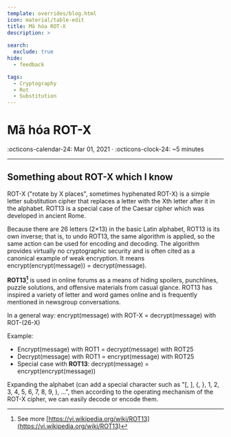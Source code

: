 ```yaml
---
template: overrides/blog.html
icon: material/table-edit
title: Mã hóa ROT-X
description: >
  
search:
  exclude: true
hide:
  - feedback

tags:
  - Cryptography 
  - Rot
  - Substitution
---
```


# Mã hóa ROT-X

<span>
:octicons-calendar-24: Mar 01, 2021 ·
:octicons-clock-24: ~5 minutes

</span>

---

## __Something about ROT-X which I know__

ROT-X ("rotate by X places", sometimes hyphenated ROT-X) is a simple letter substitution cipher that replaces a letter with the Xth letter after it in the alphabet. ROT13 is a special case of the Caesar cipher which was developed in ancient Rome.

Because there are 26 letters (2×13) in the basic Latin alphabet, ROT13 is its own inverse; that is, to undo ROT13, the same algorithm is applied, so the same action can be used for encoding and decoding. The algorithm provides virtually no cryptographic security and is often cited as a canonical example of weak encryption. It means encrypt(encrypt(message)) = decrypt(message).

__ROT13[^1]__ is used in online forums as a means of hiding spoilers, punchlines, puzzle solutions, and offensive materials from casual glance. ROT13 has inspired a variety of letter and word games online and is frequently mentioned in newsgroup conversations.

In a general way: encrypt(message) with ROT-X = decrypt(message) with ROT-(26-X)

Example:

- Encrypt(message) with ROT1 = decrypt(message) with ROT25
- Decrypt(message) with ROT1 = encrypt(message) with ROT25
- Special case with <strong>ROT13</strong>: decrypt(message) = encrypt(encrypt(message))

Expanding the alphabet (can add a special character such as "[, ], {, }, 1, 2, 3, 4, 5, 6, 7, 8, 9, ), ...", then according to the operating mechanism of the ROT-X cipher, we can easily decode or encode them.


[^1]: See more [https://vi.wikipedia.org/wiki/ROT13](https://vi.wikipedia.org/wiki/ROT13)
